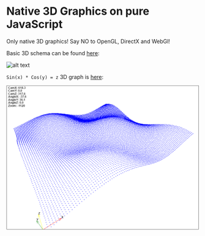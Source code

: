 Native 3D Graphics on pure JavaScript
==================

Only native 3D graphics! Say NO to OpenGL, DirectX and WebGl!

Basic 3D schema can be found [here][1]:

![alt text](https://gyazo.com/b79422343b8e2443bece8b2c80057f20)

`Sin(x) * Cos(y) = z` 3D graph is [here][2]:

![alt_text](https://github.com/dyatchenko/Native_3D_Graphics/blob/master/Javascript_3D_Graphics/graph_sin_cos_sample.png)


  [1]: https://rawgit.com/dyatchenko/Native_3D_Graphics/master/Javascript_3D_Graphics/index.html
  [2]: https://rawgit.com/dyatchenko/Native_3D_Graphics/master/Javascript_3D_Graphics/graph_sin_cos.html
